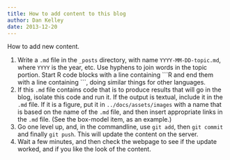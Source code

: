 ```yaml
---
title: How to add content to this blog
author: Dan Kelley
date: 2013-12-20
---
```


How to add new content.

1. Write a `.md` file in the `_posts` directory, with name
   `YYYY-MM-DD-topic.md`, where `YYYY` is the year, etc. Use hyphens to join
   words in the topic portion.  Start R code blocks with a line containing
   \`\`\`R and end them with a line containing \`\`\`, doing similar things for
   other languages.
2. If this `.md` file contains code that is to produce results that will go in
   the blog, isolate this code and run it.  If the output is textual, include
   it in the `.md` file.  If it is a figure, put it in `../docs/assets/images`
   with a name that is based on the name of the `.md` file, and then insert
   appropriate links in the `.md` file.  (See the box-model item, as an
   example.)
3. Go one level up, and, in the commandline, use `git add`, then `git commit`
   and finally `git push`.  This will update the content on the server.
4. Wait a few minutes, and then check the webpage to see if the update worked,
   and if you like the look of the content.

